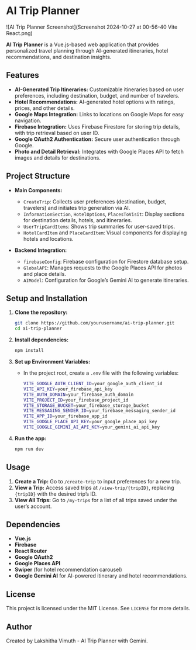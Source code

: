
# AI Trip Planner

![AI Trip Planner Screenshot](Screenshot 2024-10-27 at 00-56-40 Vite React.png)

**AI Trip Planner** is a Vue.js-based web application that provides personalized travel planning through AI-generated itineraries, hotel recommendations, and destination insights.

## Features

- **AI-Generated Trip Itineraries:** Customizable itineraries based on user preferences, including destination, budget, and number of travelers.
- **Hotel Recommendations:** AI-generated hotel options with ratings, prices, and other details.
- **Google Maps Integration:** Links to locations on Google Maps for easy navigation.
- **Firebase Integration:** Uses Firebase Firestore for storing trip details, with trip retrieval based on user ID.
- **Google OAuth2 Authentication:** Secure user authentication through Google.
- **Photo and Detail Retrieval:** Integrates with Google Places API to fetch images and details for destinations.

## Project Structure

- **Main Components:**
  - `CreateTrip`: Collects user preferences (destination, budget, travelers) and initiates trip generation via AI.
  - `InformationSection`, `HotelOptions`, `PlacesToVisit`: Display sections for destination details, hotels, and itineraries.
  - `UserTripCardItems`: Shows trip summaries for user-saved trips.
  - `HotelCardItem` and `PlaceCardItem`: Visual components for displaying hotels and locations.

- **Backend Integration:**
  - `firebaseConfig`: Firebase configuration for Firestore database setup.
  - `GlobalAPI`: Manages requests to the Google Places API for photos and place details.
  - `AIModel`: Configuration for Google’s Gemini AI to generate itineraries.

## Setup and Installation

1. **Clone the repository:**
   ```bash
   git clone https://github.com/yourusername/ai-trip-planner.git
   cd ai-trip-planner
   ```

2. **Install dependencies:**
   ```bash
   npm install
   ```

3. **Set up Environment Variables:**
   - In the project root, create a `.env` file with the following variables:
     ```bash
     VITE_GOOGLE_AUTH_CLIENT_ID=your_google_auth_client_id
     VITE_API_KEY=your_firebase_api_key
     VITE_AUTH_DOMAIN=your_firebase_auth_domain
     VITE_PROJECT_ID=your_firebase_project_id
     VITE_STORAGE_BUCKET=your_firebase_storage_bucket
     VITE_MESSAGING_SENDER_ID=your_firebase_messaging_sender_id
     VITE_APP_ID=your_firebase_app_id
     VITE_GOOGLE_PLACE_API_KEY=your_google_place_api_key
     VITE_GOOGLE_GEMINI_AI_API_KEY=your_gemini_ai_api_key
     ```

4. **Run the app:**
   ```bash
   npm run dev
   ```

## Usage

1. **Create a Trip:** Go to `/create-trip` to input preferences for a new trip.
2. **View a Trip:** Access saved trips at `/view-trip/{tripID}`, replacing `{tripID}` with the desired trip’s ID.
3. **View All Trips:** Go to `/my-trips` for a list of all trips saved under the user’s account.

## Dependencies

- **Vue.js**
- **Firebase**
- **React Router**
- **Google OAuth2**
- **Google Places API**
- **Swiper** (for hotel recommendation carousel)
- **Google Gemini AI** for AI-powered itinerary and hotel recommendations.

## License

This project is licensed under the MIT License. See `LICENSE` for more details.

## Author

Created by Lakshitha Vimuth - AI Trip Planner with Gemini.
